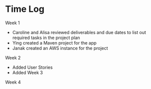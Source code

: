 # Time Log

Week 1
* Caroline and Alisa reviewed deliverables and due dates to list out required tasks in the project plan
* Ying created a Maven project for the app
* Janak created an AWS instance for the project

Week 2
* Added User Stories
* Added 
Week 3

Week 4

